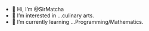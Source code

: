 - 👋 Hi, I’m @SirMatcha
- 👀 I’m interested in ...culinary arts.
- 🌱 I’m currently learning ...Programming/Mathematics.

<!---
SirMatcha/SirMatcha is a ✨ special ✨ repository because its `README.md` (this file) appears on your GitHub profile.
You can click the Preview link to take a look at your changes.
--->
